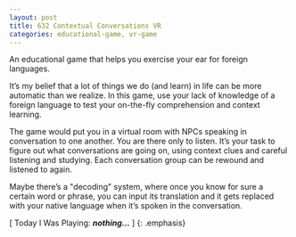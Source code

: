 ```yaml
---
layout: post
title: 632 Contextual Conversations VR
categories: educational-game, vr-game
---
```

An educational game that helps you exercise your ear for foreign languages.

It’s my belief that a lot of things we do (and learn) in life can be more automatic than we realize.  In this game, use your lack of knowledge of a foreign language to test your on-the-fly comprehension and context learning.

The game would put you in a virtual room with NPCs speaking in conversation to one another.  You are there only to listen.  It’s your task to figure out what conversations are going on, using context clues and careful listening and studying.  Each conversation group can be rewound and listened to again.

Maybe there’s a "decoding" system, where once you know for sure a certain word or phrase, you can input its translation and it gets replaced with your native language when it’s spoken in the conversation.

[ Today I Was Playing: ***nothing...*** ]
{: .emphasis}